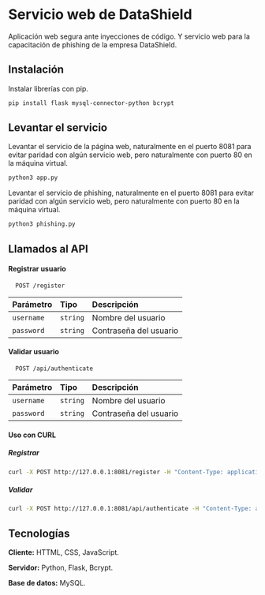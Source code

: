 # Servicio web de DataShield

Aplicación web segura ante inyecciones de código. Y servicio web para la capacitación de phishing de la empresa DataShield.

## Instalación

Instalar librerías con pip.

```bash
pip install flask mysql-connector-python bcrypt
```

## Levantar el servicio

Levantar el servicio de la página web, naturalmente en el puerto 8081 para evitar paridad con algún servicio web, pero naturalmente con puerto 80 en la máquina virtual.

```bash
python3 app.py
```

Levantar el servicio de phishing, naturalmente en el puerto 8081 para evitar paridad con algún servicio web, pero naturalmente con puerto 80 en la máquina virtual.

```bash
python3 phishing.py
```

## Llamados al API

#### Registrar usuario

```http
  POST /register
```

| Parámetro  | Tipo     | Descripción            |
| :--------- | :------- | :--------------------- |
| `username` | `string` | Nombre del usuario     |
| `password` | `string` | Contraseña del usuario |

#### Validar usuario

```http
  POST /api/authenticate
```

| Parámetro  | Tipo     | Descripción            |
| :--------- | :------- | :--------------------- |
| `username` | `string` | Nombre del usuario     |
| `password` | `string` | Contraseña del usuario |

#### Uso con CURL

##### Registrar

```bash
curl -X POST http://127.0.0.1:8081/register -H "Content-Type: application/json" -d '{"username":"test", "password":"test123"}'
```

##### Validar

```bash
curl -X POST http://127.0.0.1:8081/api/authenticate -H "Content-Type: application/json" -d '{"username":"test", "password":"test123"}'
```

## Tecnologías

**Cliente:** HTTML, CSS, JavaScript.

**Servidor:** Python, Flask, Bcrypt.

**Base de datos:** MySQL.
